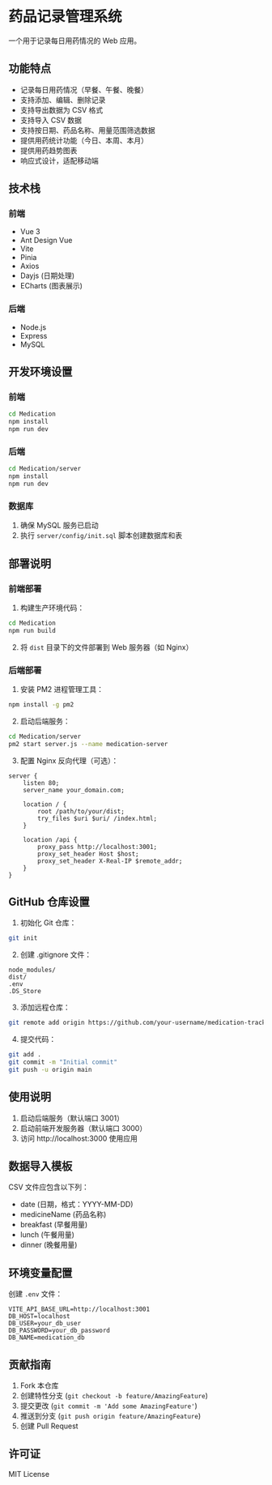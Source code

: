 # 药品记录管理系统

一个用于记录每日用药情况的 Web 应用。

## 功能特点

- 记录每日用药情况（早餐、午餐、晚餐）
- 支持添加、编辑、删除记录
- 支持导出数据为 CSV 格式
- 支持导入 CSV 数据
- 支持按日期、药品名称、用量范围筛选数据
- 提供用药统计功能（今日、本周、本月）
- 提供用药趋势图表
- 响应式设计，适配移动端

## 技术栈

### 前端
- Vue 3
- Ant Design Vue
- Vite
- Pinia
- Axios
- Dayjs (日期处理)
- ECharts (图表展示)

### 后端
- Node.js
- Express
- MySQL

## 开发环境设置

### 前端
```bash
cd Medication
npm install
npm run dev
```

### 后端
```bash
cd Medication/server
npm install
npm run dev
```

### 数据库
1. 确保 MySQL 服务已启动
2. 执行 `server/config/init.sql` 脚本创建数据库和表

## 部署说明

### 前端部署
1. 构建生产环境代码：
```bash
cd Medication
npm run build
```

2. 将 `dist` 目录下的文件部署到 Web 服务器（如 Nginx）

### 后端部署
1. 安装 PM2 进程管理工具：
```bash
npm install -g pm2
```

2. 启动后端服务：
```bash
cd Medication/server
pm2 start server.js --name medication-server
```

3. 配置 Nginx 反向代理（可选）：
```nginx
server {
    listen 80;
    server_name your_domain.com;

    location / {
        root /path/to/your/dist;
        try_files $uri $uri/ /index.html;
    }

    location /api {
        proxy_pass http://localhost:3001;
        proxy_set_header Host $host;
        proxy_set_header X-Real-IP $remote_addr;
    }
}
```

## GitHub 仓库设置

1. 初始化 Git 仓库：
```bash
git init
```

2. 创建 .gitignore 文件：
```
node_modules/
dist/
.env
.DS_Store
```

3. 添加远程仓库：
```bash
git remote add origin https://github.com/your-username/medication-tracker.git
```

4. 提交代码：
```bash
git add .
git commit -m "Initial commit"
git push -u origin main
```

## 使用说明

1. 启动后端服务（默认端口 3001）
2. 启动前端开发服务器（默认端口 3000）
3. 访问 http://localhost:3000 使用应用

## 数据导入模板

CSV 文件应包含以下列：
- date (日期，格式：YYYY-MM-DD)
- medicineName (药品名称)
- breakfast (早餐用量)
- lunch (午餐用量)
- dinner (晚餐用量)

## 环境变量配置

创建 `.env` 文件：
```
VITE_API_BASE_URL=http://localhost:3001
DB_HOST=localhost
DB_USER=your_db_user
DB_PASSWORD=your_db_password
DB_NAME=medication_db
```

## 贡献指南

1. Fork 本仓库
2. 创建特性分支 (`git checkout -b feature/AmazingFeature`)
3. 提交更改 (`git commit -m 'Add some AmazingFeature'`)
4. 推送到分支 (`git push origin feature/AmazingFeature`)
5. 创建 Pull Request

## 许可证

MIT License 